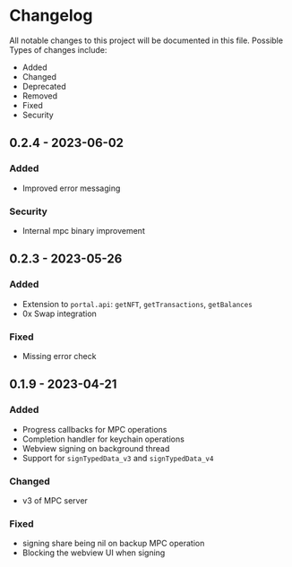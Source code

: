 # Changelog

All notable changes to this project will be documented in this file.
Possible Types of changes include:

- Added
- Changed
- Deprecated
- Removed
- Fixed
- Security

## 0.2.4 - 2023-06-02
### Added
- Improved error messaging

### Security
- Internal mpc binary improvement

## 0.2.3 - 2023-05-26
### Added
- Extension to `portal.api`: `getNFT`, `getTransactions`, `getBalances`
- 0x Swap integration

### Fixed
- Missing error check

## 0.1.9 - 2023-04-21

### Added

- Progress callbacks for MPC operations
- Completion handler for keychain operations
- Webview signing on background thread
- Support for `signTypedData_v3` and `signTypedData_v4`

### Changed

- v3 of MPC server

### Fixed

- signing share being nil on backup MPC operation
- Blocking the webview UI when signing
